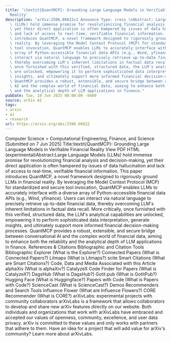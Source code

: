 ```yaml
---
title: '\textit{QuantMCP}: Grounding Large Language Models in Verifiable Financial
  Reality'
description: "arXiv:2506.06622v1 Announce Type: cross \nAbstract: Large Language Models\
  \ (LLMs) hold immense promise for revolutionizing financial analysis and decision-making,\
  \ yet their direct application is often hampered by issues of data hallucination\
  \ and lack of access to real-time, verifiable financial information. This paper\
  \ introduces QuantMCP, a novel framework designed to rigorously ground LLMs in financial\
  \ reality. By leveraging the Model Context Protocol (MCP) for standardized and secure\
  \ tool invocation, QuantMCP enables LLMs to accurately interface with a diverse\
  \ array of Python-accessible financial data APIs (e.g., Wind, yfinance). Users can\
  \ interact via natural language to precisely retrieve up-to-date financial data,\
  \ thereby overcoming LLM's inherent limitations in factual data recall. More critically,\
  \ once furnished with this verified, structured data, the LLM's analytical capabilities\
  \ are unlocked, empowering it to perform sophisticated data interpretation, generate\
  \ insights, and ultimately support more informed financial decision-making processes.\
  \ QuantMCP provides a robust, extensible, and secure bridge between conversational\
  \ AI and the complex world of financial data, aiming to enhance both the reliability\
  \ and the analytical depth of LLM applications in finance."
pubDate: Tue, 10 Jun 2025 00:00:00 -0400
source: arXiv AI
tags:
- arxiv
- ai
- research
url: https://arxiv.org/abs/2506.06622
---
```


Computer Science > Computational Engineering, Finance, and Science
[Submitted on 7 Jun 2025]
Title:\textit{QuantMCP}: Grounding Large Language Models in Verifiable Financial Reality
View PDF HTML (experimental)Abstract:Large Language Models (LLMs) hold immense promise for revolutionizing financial analysis and decision-making, yet their direct application is often hampered by issues of data hallucination and lack of access to real-time, verifiable financial information. This paper introduces QuantMCP, a novel framework designed to rigorously ground LLMs in financial reality. By leveraging the Model Context Protocol (MCP) for standardized and secure tool invocation, QuantMCP enables LLMs to accurately interface with a diverse array of Python-accessible financial data APIs (e.g., Wind, yfinance). Users can interact via natural language to precisely retrieve up-to-date financial data, thereby overcoming LLM's inherent limitations in factual data recall. More critically, once furnished with this verified, structured data, the LLM's analytical capabilities are unlocked, empowering it to perform sophisticated data interpretation, generate insights, and ultimately support more informed financial decision-making processes. QuantMCP provides a robust, extensible, and secure bridge between conversational AI and the complex world of financial data, aiming to enhance both the reliability and the analytical depth of LLM applications in finance.
References & Citations
Bibliographic and Citation Tools
Bibliographic Explorer (What is the Explorer?)
Connected Papers (What is Connected Papers?)
Litmaps (What is Litmaps?)
scite Smart Citations (What are Smart Citations?)
Code, Data and Media Associated with this Article
alphaXiv (What is alphaXiv?)
CatalyzeX Code Finder for Papers (What is CatalyzeX?)
DagsHub (What is DagsHub?)
Gotit.pub (What is GotitPub?)
Hugging Face (What is Huggingface?)
Papers with Code (What is Papers with Code?)
ScienceCast (What is ScienceCast?)
Demos
Recommenders and Search Tools
Influence Flower (What are Influence Flowers?)
CORE Recommender (What is CORE?)
arXivLabs: experimental projects with community collaborators
arXivLabs is a framework that allows collaborators to develop and share new arXiv features directly on our website.
Both individuals and organizations that work with arXivLabs have embraced and accepted our values of openness, community, excellence, and user data privacy. arXiv is committed to these values and only works with partners that adhere to them.
Have an idea for a project that will add value for arXiv's community? Learn more about arXivLabs.